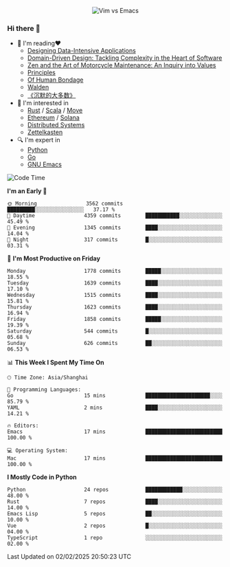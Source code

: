 <p align="center">
    <img src="https://gist.githubusercontent.com/coldnight/e696baffb094e71c96cb302118878eae/raw/40ea5053a6f66cc65f90f437e4173497da225958/banner.gif" alt="Vim vs Emacs" />
</p>

### Hi there 👋

- 📖 I'm reading❤️
    + [Designing Data-Intensive Applications](https://www.oreilly.com/library/view/designing-data-intensive-applications/9781491903063/)
    + [Domain-Driven Design: Tackling Complexity in the Heart of Software](https://www.dddcommunity.org/book/evans_2003/)
    + [Zen and the Art of Motorcycle Maintenance: An Inquiry into Values](https://en.wikipedia.org/wiki/Zen_and_the_Art_of_Motorcycle_Maintenance)
    + [Principles](https://www.principles.com/)
    + [Of Human Bondage](https://en.wikipedia.org/wiki/Of_Human_Bondage)
    + [Walden](https://en.wikipedia.org/wiki/Walden)
    + [《沉默的大多数》](https://en.wikipedia.org/wiki/Silent_majority)
- 🌱 I'm interested in
    + [Rust](https://www.rust-lang.org/) / [Scala](https://www.scala-lang.org/) / [Move](https://github.com/move-language/move/)
    + [Ethereum](https://ethereum.org/en/) / [Solana](https://solana.com/)
	+ [Distributed Systems](https://www.linuxzen.com/notes/topics/20200320174417_%E5%88%86%E5%B8%83%E5%BC%8F/)
	+ [Zettelkasten](https://www.linuxzen.com/notes/notes/20220120080920-slip_box/)
- 🔍 I'm expert in
    + [Python](https://www.python.org/)
    + [Go](https://go.dev/)
    + [GNU Emacs](https://www.gnu.org/software/emacs/)

<!--START_SECTION:waka-->
![Code Time](http://img.shields.io/badge/Code%20Time-3%2C213%20hrs%2057%20mins-blue)

**I'm an Early 🐤** 

```text
🌞 Morning                3562 commits        █████████░░░░░░░░░░░░░░░░   37.17 % 
🌆 Daytime                4359 commits        ███████████░░░░░░░░░░░░░░   45.49 % 
🌃 Evening                1345 commits        ████░░░░░░░░░░░░░░░░░░░░░   14.04 % 
🌙 Night                  317 commits         █░░░░░░░░░░░░░░░░░░░░░░░░   03.31 % 
```
📅 **I'm Most Productive on Friday** 

```text
Monday                   1778 commits        █████░░░░░░░░░░░░░░░░░░░░   18.55 % 
Tuesday                  1639 commits        ████░░░░░░░░░░░░░░░░░░░░░   17.10 % 
Wednesday                1515 commits        ████░░░░░░░░░░░░░░░░░░░░░   15.81 % 
Thursday                 1623 commits        ████░░░░░░░░░░░░░░░░░░░░░   16.94 % 
Friday                   1858 commits        █████░░░░░░░░░░░░░░░░░░░░   19.39 % 
Saturday                 544 commits         █░░░░░░░░░░░░░░░░░░░░░░░░   05.68 % 
Sunday                   626 commits         ██░░░░░░░░░░░░░░░░░░░░░░░   06.53 % 
```


📊 **This Week I Spent My Time On** 

```text
🕑︎ Time Zone: Asia/Shanghai

💬 Programming Languages: 
Go                       15 mins             █████████████████████░░░░   85.79 % 
YAML                     2 mins              ████░░░░░░░░░░░░░░░░░░░░░   14.21 % 

🔥 Editors: 
Emacs                    17 mins             █████████████████████████   100.00 % 

💻 Operating System: 
Mac                      17 mins             █████████████████████████   100.00 % 
```

**I Mostly Code in Python** 

```text
Python                   24 repos            ████████████░░░░░░░░░░░░░   48.00 % 
Rust                     7 repos             ████░░░░░░░░░░░░░░░░░░░░░   14.00 % 
Emacs Lisp               5 repos             ██░░░░░░░░░░░░░░░░░░░░░░░   10.00 % 
Vue                      2 repos             █░░░░░░░░░░░░░░░░░░░░░░░░   04.00 % 
TypeScript               1 repo              ░░░░░░░░░░░░░░░░░░░░░░░░░   02.00 % 
```




 Last Updated on 02/02/2025 20:50:23 UTC
<!--END_SECTION:waka-->
